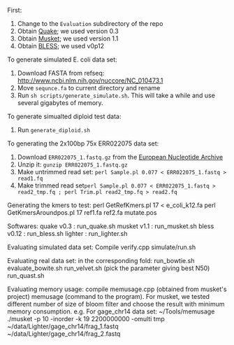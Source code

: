 First:

1. Change to the `Evaluation` subdirectory of the repo
2. Obtain [Quake]; we used version 0.3
3. Obtain [Musket]; we used version 1.1
4. Obtain [BLESS]; we used v0p12

[Quake]: http://www.cbcb.umd.edu/software/quake/
[Musket]: http://musket.sourceforge.net/homepage.htm#latest
[BLESS]: http://sourceforge.net/projects/bless-ec/

To generate simulated E. coli data set:

1. Download FASTA from refseq: http://www.ncbi.nlm.nih.gov/nuccore/NC_010473.1
2. Move `sequnce.fa` to current directory and rename 
3. Run `sh scripts/generate_simulate.sh`.  This will take a while and use several gigabytes of memory.

To generate simualted diploid test data:

1. Run `generate_diploid.sh`

To generating the 2x100bp 75x ERR022075 data set:

1. Download `ERR022075_1.fastq.gz` from the [European Nucleotide Archive](http://www.ebi.ac.uk/ena/data/view/ERR022075)
2. Unzip it: `gunzip ERR022075_1.fastq.gz`
3. Make untrimmed read set: `perl Sample.pl 0.077 < ERR022075_1.fastq > read1.fq`
4. Make trimmed read set`perl Sample.pl 0.077 < ERR022075_1.fastq > read2_tmp.fq ; perl Trim.pl read2_tmp.fq > read2.fq`

Generating the kmers to test:
perl GetRefKmers.pl 17 < e_coli_k12.fa
perl GetKmersAroundpos.pl 17 ref1.fa ref2.fa mutate.pos

Softwares:
quake v0.3 : run_quake.sh
musket v1.1 : run_musket.sh
bless v0.12 : run_bless.sh
lighter : run_lighter.sh

Evaluating simulated data set:
Compile verify.cpp
simulate/run.sh

Evaluating real data set:
in the corresponding fold:
run_bowtie.sh
evaluate_bowite.sh
run_velvet.sh
(pick the parameter giving best N50)
run_quast.sh

Evaluating memory usage:
compile memusage.cpp (obtained from musket's project)
memusage (command to the program).
For musket, we tested different number of size of bloom filter and choose the result with minimum memory consumption.
e.g.
For gage_chr14 data set:
~/Tools/memusage ./musket -p 10 -inorder -k 19 2200000000 -omulti tmp ~/data/Lighter/gage_chr14/frag_1.fastq ~/data/Lighter/gage_chr14/frag_2.fastq
